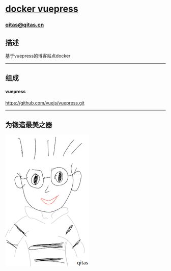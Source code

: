 # [docker vuepress](https://github.com/qitas/docker-vuepress) 

### qitas@qitas.cn

## 描述

基于vuepress的博客站点docker

---

## 组成

#### vuepress

https://github.com/vuejs/vuepress.git

---

## 为锻造最美之器

[![sites](qitas/qitas.png)](http://www.qitas.cn)
